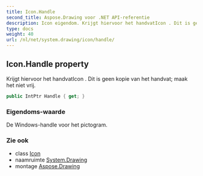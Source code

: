```yaml
---
title: Icon.Handle
second_title: Aspose.Drawing voor .NET API-referentie
description: Icon eigendom. Krijgt hiervoor het handvatIcon . Dit is geen kopie van het handvat maak het niet vrij.
type: docs
weight: 40
url: /nl/net/system.drawing/icon/handle/
---
```

## Icon.Handle property

Krijgt hiervoor het handvatIcon . Dit is geen kopie van het handvat; maak het niet vrij.

```csharp
public IntPtr Handle { get; }
```

### Eigendoms-waarde

De Windows-handle voor het pictogram.

### Zie ook

* class [Icon](../)
* naamruimte [System.Drawing](../../icon/)
* montage [Aspose.Drawing](../../../)


